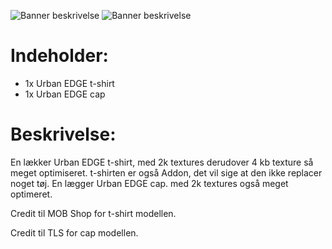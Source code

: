 ![Banner beskrivelse](https://github.com/Attire-dk/Attire_images/blob/main/urbanedge_presentation.png?raw=true)
![Banner beskrivelse](https://github.com/Attire-dk/Attire_images/blob/main/attire_presentation_cap.png?raw=true)

# **Indeholder:**
- 1x Urban EDGE t-shirt
- 1x Urban EDGE cap

# **Beskrivelse:**
En lækker Urban EDGE t-shirt, med 2k textures derudover 4 kb texture så meget optimiseret. t-shirten er også Addon, det vil sige at den ikke replacer noget tøj.
En lægger Urban EDGE cap. med 2k textures også meget optimeret. 

Credit til MOB Shop for t-shirt modellen. 

Credit til TLS for cap modellen.
